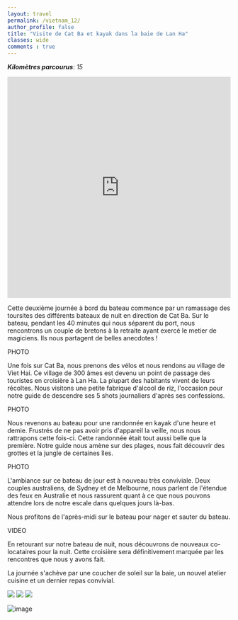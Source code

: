 ```yaml
---
layout: travel
permalink: /vietnam_12/
author_profile: false
title: "Visite de Cat Ba et kayak dans la baie de Lan Ha"
classes: wide
comments : true
---
```


<!-- jQuery 1.8 or later, 33 KB -->
<script src="https://ajax.googleapis.com/ajax/libs/jquery/1.11.1/jquery.min.js"></script>

<!-- Fotorama from CDNJS, 19 KB -->
<link  href="https://cdnjs.cloudflare.com/ajax/libs/fotorama/4.6.4/fotorama.css" rel="stylesheet">
<script src="https://cdnjs.cloudflare.com/ajax/libs/fotorama/4.6.4/fotorama.js"></script>

***Kilomètres parcourus***: *15*

<iframe src="https://www.google.com/maps/d/u/0/embed?mid=11PtNyd1pYtsnx1rX4UirpZr0OX4wetK6" width="100%" height="500" frameBorder="0"></iframe>

<br>

Cette deuxième journée à bord du bateau commence par un ramassage des toursites des différents bateaux de nuit en direction de Cat Ba. Sur le bateau, pendant les 40 minutes qui nous séparent du port, nous rencontrons un couple de bretons à la retraite ayant exercé le metier de magiciens. Ils nous partagent de belles anecdotes !

PHOTO

Une fois sur Cat Ba, nous prenons des vélos et nous rendons au village de Viet Hai. Ce village de 300 âmes est devenu un point de passage des touristes en croisière à Lan Ha. La plupart des habitants vivent de leurs récoltes. Nous visitons une petite fabrique d'alcool de riz, l'occasion pour notre guide de descendre ses 5 shots journaliers d'après ses confessions. 

PHOTO

Nous revenons au bateau pour une randonnée en kayak d'une heure et demie. Frustrés de ne pas avoir pris d'appareil la veille, nous nous rattrapons cette fois-ci. Cette randonnée était tout aussi belle que la première. Notre guide nous amène sur des plages, nous fait découvrir des grottes et la jungle de certaines îles.

PHOTO

L'ambiance sur ce bateau de jour est à nouveau très conviviale. Deux couples australiens, de Sydney et de Melbourne, nous parlent de l'étendue des feux en Australie et nous rassurent quant à ce que nous pouvons attendre lors de notre escale dans quelques jours là-bas.

Nous profitons de l'après-midi sur le bateau pour nager et sauter du bateau.

VIDEO 

En retourant sur notre bateau de nuit, nous découvrons de nouveaux co-locataires pour la nuit. Cette croisière sera définitivement marquée par les rencontres que nous y avons fait.

La journée s'achève par une coucher de soleil sur la baie, un nouvel atelier cuisine et un dernier repas convivial.

<div class="fotorama">
  <img src="https://drive.google.com/uc?id=1rH6xSXQ1W83y3R_X3DjwfeB_IetCPPmD">
  <img src="https://drive.google.com/uc?id=1abMrmzVgnTJPaDd2k_TS0H34OpMAFrp-">
  <img src="https://drive.google.com/uc?id=1zh1WJayILtO8lesbtlcl76ny8TyxSZ-J">
</div>


![image](https://drive.google.com/uc?id=1x9gt9VANvNvJUwDGGIPOW10gB380I0rA)
